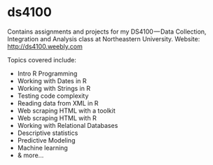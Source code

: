 # ds4100
Contains assignments and projects for my DS4100 — Data Collection, Integration and Analysis class at Northeastern University.
Website: http://ds4100.weebly.com

Topics covered include:
- Intro R Programming
- Working with Dates in R 
- Working with Strings in R
- Testing code complexity
- Reading data from XML in R
- Web scraping HTML with a toolkit
- Web scraping HTML with R 
- Working with Relational Databases
- Descriptive statistics
- Predictive Modeling
- Machine learning
- & more...
